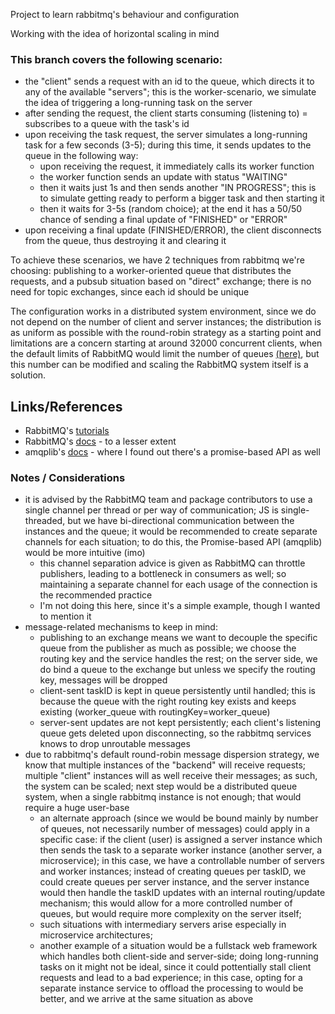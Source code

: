 Project to learn rabbitmq's behaviour and configuration

Working with the idea of horizontal scaling in mind

### This branch covers the following scenario:

- the "client" sends a request with an id to the queue, which directs it to any of the available "servers"; this is the worker-scenario, we simulate the idea of triggering a long-running task on the server
- after sending the request, the client starts consuming (listening to) = subscribes to a queue with the task's id
- upon receiving the task request, the server simulates a long-running task for a few seconds (3-5); during this time, it sends updates to the queue in the following way:
  - upon receiving the request, it immediately calls its worker function
  - the worker function sends an update with status "WAITING"
  - then it waits just 1s and then sends another "IN PROGRESS"; this is to simulate getting ready to perform a bigger task and then starting it
  - then it waits for 3-5s (random choice); at the end it has a 50/50 chance of sending a final update of "FINISHED" or "ERROR"
- upon receiving a final update (FINISHED/ERROR), the client disconnects from the queue, thus destroying it and clearing it

To achieve these scenarios, we have 2 techniques from rabbitmq we're choosing: publishing to a worker-oriented queue that distributes the requests, and a pubsub situation based on "direct" exchange; there is no need for topic exchanges, since each id should be unique

The configuration works in a distributed system environment, since we do not depend on the number of client and server instances; the distribution is as uniform as possible with the round-robin strategy as a starting point and limitations are a concern starting at around 32000 concurrent clients, when the default limits of RabbitMQ would limit the number of queues [(here)](https://stackoverflow.com/questions/22989833/rabbitmq-how-many-queues-can-rabbitmq-handle-on-a-single-server), but this number can be modified and scaling the RabbitMQ system itself is a solution.

## Links/References

- RabbitMQ's [tutorials](https://www.rabbitmq.com/tutorials/tutorial-one-javascript)
- RabbitMQ's [docs](https://www.rabbitmq.com/docs) - to a lesser extent
- amqplib's [docs](https://amqp-node.github.io/amqplib/) - where I found out there's a promise-based API as well

### Notes / Considerations

- it is advised by the RabbitMQ team and package contributors to use a single channel per thread or per way of communication; JS is single-threaded, but we have bi-directional communication between the instances and the queue; it would be recommended to create separate channels for each situation; to do this, the Promise-based API (amqplib) would be more intuitive (imo)
  - this channel separation advice is given as RabbitMQ can throttle publishers, leading to a bottleneck in consumers as well; so maintaining a separate channel for each usage of the connection is the recommended practice
  - I'm not doing this here, since it's a simple example, though I wanted to mention it
- message-related mechanisms to keep in mind:
  - publishing to an exchange means we want to decouple the specific queue from the publisher as much as possible; we choose the routing key and the service handles the rest; on the server side, we do bind a queue to the exchange but unless we specify the routing key, messages will be dropped
  - client-sent taskID is kept in queue persistently until handled; this is because the queue with the right routing key exists and keeps existing (worker_queue with routingKey=worker_queue)
  - server-sent updates are not kept persistently; each client's listening queue gets deleted upon disconnecting, so the rabbitmq services knows to drop unroutable messages
- due to rabbitmq's default round-robin message dispersion strategy, we know that multiple instances of the "backend" will receive requests; multiple "client" instances will as well receive their messages; as such, the system can be scaled; next step would be a distributed queue system, when a single rabbitmq instance is not enough; that would require a huge user-base
  - an alternate approach (since we would be bound mainly by number of queues, not necessarily number of messages) could apply in a specific case: if the client (user) is assigned a server instance which then sends the task to a separate worker instance (another server, a microservice); in this case, we have a controllable number of servers and worker instances; instead of creating queues per taskID, we could create queues per server instance, and the server instance would then handle the taskID updates with an internal routing/update mechanism; this would allow for a more controlled number of queues, but would require more complexity on the server itself;
  - such situations with intermediary servers arise especially in microservice architectures;
  - another example of a situation would be a fullstack web framework which handles both client-side and server-side; doing long-running tasks on it might not be ideal, since it could pottentially stall client requests and lead to a bad experience; in this case, opting for a separate instance service to offload the processing to would be better, and we arrive at the same situation as above
